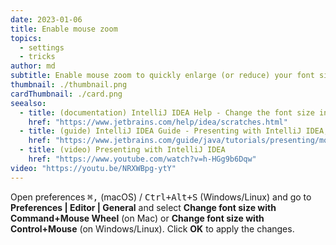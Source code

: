 ```yaml
---
date: 2023-01-06
title: Enable mouse zoom
topics:
  - settings
  - tricks
author: md
subtitle: Enable mouse zoom to quickly enlarge (or reduce) your font size
thumbnail: ./thumbnail.png
cardThumbnail: ./card.png
seealso:
  - title: (documentation) IntelliJ IDEA Help - Change the font size in the editor
    href: "https://www.jetbrains.com/help/idea/scratches.html"
  - title: (guide) IntelliJ IDEA Guide - Presenting with IntelliJ IDEA; Mouse Zoom
    href: "https://www.jetbrains.com/guide/java/tutorials/presenting/mouse-zoom/"
  - title: (video) Presenting with IntelliJ IDEA
    href: "https://www.youtube.com/watch?v=h-HGg9b6Dqw"
video: "https://youtu.be/NRXWBpg-ytY"
---
```


Open preferences <kbd>⌘,</kbd> (macOS) / <kbd>Ctrl+Alt+S</kbd> (Windows/Linux) and go to **Preferences | Editor | General** and select **Change font size with Command+Mouse Wheel** (on Mac) or **Change font size with Control+Mouse** (on Windows/Linux). Click **OK** to apply the changes.
